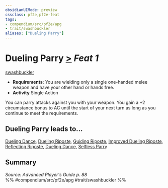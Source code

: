 ```yaml
---
obsidianUIMode: preview
cssclass: pf2e,pf2e-feat
tags:
- compendium/src/pf2e/apg
- trait/swashbuckler
aliases: ["Dueling Parry"]
---
```

# Dueling Parry  [>](/rules/core-rulebook/chapter-9-playing-the-game.md#Actions "Single Action") *Feat 1*  
[swashbuckler](/rules/traits/swashbuckler-apg.md)  

- **Requirements**: You are wielding only a single one-handed melee weapon and have your other hand or hands free.
- **Activity** Single Action

You can parry attacks against you with your weapon. You gain a +2 circumstance bonus to AC until the start of your next turn as long as you continue to meet the requirements.

## Dueling Parry leads to...

[Dueling Dance](/compendium/feats/dueling-dance.md), [Dueling Riposte](/compendium/feats/dueling-riposte.md), [Guiding Riposte](/compendium/feats/guiding-riposte.md), [Improved Dueling Riposte](/compendium/feats/improved-dueling-riposte.md), [Reflecting Riposte](/compendium/feats/reflecting-riposte-ec6.md), [Dueling Dance](/compendium/feats/dueling-dance-apg.md), [Selfless Parry](/compendium/feats/selfless-parry-apg.md)

## Summary

*Source: Advanced Player's Guide p. 88*  
%% #compendium/src/pf2e/apg #trait/swashbuckler %%